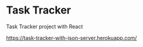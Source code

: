 # Task Tracker

Task Tracker project with React

https://task-tracker-with-json-server.herokuapp.com/

